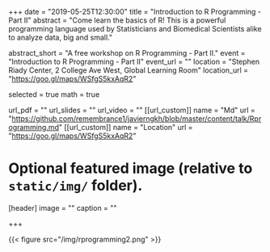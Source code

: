 +++
date = "2019-05-25T12:30:00"
title = "Introduction to R Programming - Part II"
abstract = "Come learn the basics of R! This is a powerful programming language used by Statisticians and Biomedical Scientists alike to analyze data, big and small."

abstract_short = "A free workshop on R Programming - Part II."
event = "Introduction to R Programming - Part II"
event_url = ""
location = "Stephen Riady Center, 2 College Ave West, Global Learning Room"
location_url = "https://goo.gl/maps/WSfgS5kxAqR2"

selected = true
math = true

url_pdf = ""
url_slides = ""
url_video = ""
[[url_custom]]
    name = "Md"
    url = "https://github.com/remembrance1/javierngkh/blob/master/content/talk/Rprogramming.md"
[[url_custom]]
    name = "Location"
    url = "https://goo.gl/maps/WSfgS5kxAqR2"
    
# Optional featured image (relative to `static/img/` folder).
[header]
image = ""
caption = ""

+++

{{< figure src="/img/rprogramming2.png" >}}

